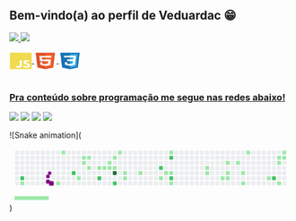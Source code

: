 ## Bem-vindo(a) ao perfil de Veduardac 😁

 <div>
   <a href="https://github.com/veduardac">
   <img height="180em" src="https://github-readme-stats.vercel.app/api?username=veduardac&show_icons=true&theme=tokyonight&include_all_commits=true&count_private=true"/>
   <img height="180em" src="https://github-readme-stats.vercel.app/api/top-langs/?username=veduardac&layout=compact&langs_count=6&theme=tokyonight"/>

</div>
<div style="display: inline_block"><br>
  <img align="center" alt="Js" height="30" width="40" src="https://raw.githubusercontent.com/devicons/devicon/master/icons/javascript/javascript-plain.svg">
  <img align="center" alt="HTML" height="30" width="40" src="https://raw.githubusercontent.com/devicons/devicon/master/icons/html5/html5-original.svg">
  <img align="center" alt="CSS" height="30" width="40" src="https://raw.githubusercontent.com/devicons/devicon/master/icons/css3/css3-original.svg">
</div>
 
 <br>
 
  ### Pra conteúdo sobre programação me segue nas redes abaixo!
 
<div> 
  <a href="https://www.youtube.com/@veduardac" target="_blank"><img src="https://img.shields.io/badge/YouTube-FF0000?style=for-the-badge&logo=youtube&logoColor=white" target="_blank"></a>
  <a href="https://www.linkedin.com/in/vitória-e-264825191/" target="_blank"><img src="https://img.shields.io/badge/LinkedIn-7289DA?style=for-the-badge&logo=linkedin&logoColor=white" target="_blank"></a>
  <a href="https://www.instagram.com/veduardac" target="_blank"><img src="https://img.shields.io/badge/-Instagram-%23E4405F?style=for-the-badge&logo=instagram&logoColor=white" target="_blank"></a>
  <a href = "mailto:veduardac@gmail.com"><img src="https://img.shields.io/badge/-Gmail-%23333?style=for-the-badge&logo=gmail&logoColor=white" target="_blank"></a>
 
  ![Snake animation](<svg viewBox="-16 -32 880 192" width="880" height="192" xmlns="http://www.w3.org/2000/svg"><desc>Generated with https://github.com/Platane/snk</desc><style>@keyframes c0{.3%{fill:var(--c1)}.32%,to{fill:var(--ce)}}@keyframes c1{61.75%{fill:var(--c2)}61.77%,to{fill:var(--ce)}}@keyframes c2{61.43%{fill:var(--c1)}61.45%,to{fill:var(--ce)}}@keyframes c3{2.5%{fill:var(--c1)}2.52%,to{fill:var(--ce)}}@keyframes c4{4.69%{fill:var(--c1)}4.71%,to{fill:var(--ce)}}@keyframes c5{5.32%{fill:var(--c1)}5.34%,to{fill:var(--ce)}}@keyframes c6{3.12%{fill:var(--c1)}3.14%,to{fill:var(--ce)}}@keyframes c7{3.44%{fill:var(--c1)}3.46%,to{fill:var(--ce)}}@keyframes c8{4.07%{fill:var(--c1)}4.09%,to{fill:var(--ce)}}@keyframes c9{5.95%{fill:var(--c1)}5.97%,to{fill:var(--ce)}}@keyframes ca{57.04%{fill:var(--c1)}57.06%,to{fill:var(--ce)}}@keyframes cb{65.19%{fill:var(--c2)}65.21%,to{fill:var(--ce)}}@keyframes cc{7.51%{fill:var(--c1)}7.53%,to{fill:var(--ce)}}@keyframes cd{54.85%{fill:var(--c1)}54.87%,to{fill:var(--ce)}}@keyframes ce{55.16%{fill:var(--c1)}55.18%,to{fill:var(--ce)}}@keyframes cf{54.54%{fill:var(--c1)}54.56%,to{fill:var(--ce)}}@keyframes cg{8.77%{fill:var(--c1)}8.79%,to{fill:var(--ce)}}@keyframes ch{9.39%{fill:var(--c1)}9.41%,to{fill:var(--ce)}}@keyframes ci{67.07%{fill:var(--c2)}67.09%,to{fill:var(--ce)}}@keyframes cj{9.71%{fill:var(--c1)}9.73%,to{fill:var(--ce)}}@keyframes ck{12.84%{fill:var(--c1)}12.86%,to{fill:var(--ce)}}@keyframes cl{10.02%{fill:var(--c1)}10.04%,to{fill:var(--ce)}}@keyframes cm{10.96%{fill:var(--c1)}10.98%,to{fill:var(--ce)}}@keyframes cn{10.33%{fill:var(--c1)}10.35%,to{fill:var(--ce)}}@keyframes co{92.15%{fill:var(--c4)}92.17%,to{fill:var(--ce)}}@keyframes cp{68.33%{fill:var(--c2)}68.35%,to{fill:var(--ce)}}@keyframes cq{11.59%{fill:var(--c1)}11.61%,to{fill:var(--ce)}}@keyframes cr{14.41%{fill:var(--c1)}14.43%,to{fill:var(--ce)}}@keyframes cs{14.72%{fill:var(--c1)}14.74%,to{fill:var(--ce)}}@keyframes ct{15.98%{fill:var(--c1)}16%,to{fill:var(--ce)}}@keyframes cu{74.6%{fill:var(--c2)}74.62%,to{fill:var(--ce)}}@keyframes cv{20.05%{fill:var(--c1)}20.07%,to{fill:var(--ce)}}@keyframes cw{17.54%{fill:var(--c1)}17.56%,to{fill:var(--ce)}}@keyframes cx{22.25%{fill:var(--c1)}22.27%,to{fill:var(--ce)}}@keyframes cy{73.34%{fill:var(--c2)}73.36%,to{fill:var(--ce)}}@keyframes cz{17.86%{fill:var(--c1)}17.88%,to{fill:var(--ce)}}@keyframes c10{72.09%{fill:var(--c2)}72.11%,to{fill:var(--ce)}}@keyframes c11{19.11%{fill:var(--c1)}19.13%,to{fill:var(--ce)}}@keyframes c12{25.38%{fill:var(--c1)}25.4%,to{fill:var(--ce)}}@keyframes c13{25.7%{fill:var(--c1)}25.72%,to{fill:var(--ce)}}@keyframes c14{27.58%{fill:var(--c1)}27.6%,to{fill:var(--ce)}}@keyframes c15{28.83%{fill:var(--c1)}28.85%,to{fill:var(--ce)}}@keyframes c16{26.95%{fill:var(--c1)}26.97%,to{fill:var(--ce)}}@keyframes c17{27.26%{fill:var(--c1)}27.28%,to{fill:var(--ce)}}@keyframes c18{29.46%{fill:var(--c1)}29.48%,to{fill:var(--ce)}}@keyframes c19{30.4%{fill:var(--c1)}30.42%,to{fill:var(--ce)}}@keyframes c1a{31.02%{fill:var(--c1)}31.04%,to{fill:var(--ce)}}@keyframes c1b{37.61%{fill:var(--c1)}37.63%,to{fill:var(--ce)}}@keyframes c1c{32.91%{fill:var(--c1)}32.93%,to{fill:var(--ce)}}@keyframes c1d{82.12%{fill:var(--c2)}82.14%,to{fill:var(--ce)}}@keyframes c1e{34.79%{fill:var(--c1)}34.81%,to{fill:var(--ce)}}@keyframes c1f{34.47%{fill:var(--c1)}34.49%,to{fill:var(--ce)}}@keyframes c1g{41.37%{fill:var(--c1)}41.39%,to{fill:var(--ce)}}@keyframes c1h{35.41%{fill:var(--c1)}35.43%,to{fill:var(--ce)}}@keyframes c1i{35.1%{fill:var(--c1)}35.12%,to{fill:var(--ce)}}@keyframes u0{.3%{transform:scale(0,1)}.32%,2.5%{transform:scale(.02,1)}2.52%,3.12%{transform:scale(.04,1)}3.14%,3.44%{transform:scale(.07,1)}3.46%,4.07%{transform:scale(.09,1)}4.09%,4.69%{transform:scale(.11,1)}4.71%,5.32%{transform:scale(.13,1)}5.34%,5.95%{transform:scale(.15,1)}5.97%,7.51%{transform:scale(.17,1)}7.53%,8.77%{transform:scale(.2,1)}8.79%,9.39%{transform:scale(.22,1)}9.41%,9.71%{transform:scale(.24,1)}10.02%,9.73%{transform:scale(.26,1)}10.04%,10.33%{transform:scale(.28,1)}10.35%,10.96%{transform:scale(.3,1)}10.98%,11.59%{transform:scale(.33,1)}11.61%,12.84%{transform:scale(.35,1)}12.86%,14.41%{transform:scale(.37,1)}14.43%,14.72%{transform:scale(.39,1)}14.74%,15.98%{transform:scale(.41,1)}16%,17.54%{transform:scale(.43,1)}17.56%,17.86%{transform:scale(.46,1)}17.88%,19.11%{transform:scale(.48,1)}19.13%,20.05%{transform:scale(.5,1)}20.07%,22.25%{transform:scale(.52,1)}22.27%,25.38%{transform:scale(.54,1)}25.4%,25.7%{transform:scale(.57,1)}25.72%,26.95%{transform:scale(.59,1)}26.97%,27.26%{transform:scale(.61,1)}27.28%,27.58%{transform:scale(.63,1)}27.6%,28.83%{transform:scale(.65,1)}28.85%,29.46%{transform:scale(.67,1)}29.48%,30.4%{transform:scale(.7,1)}30.42%,31.02%{transform:scale(.72,1)}31.04%,32.91%{transform:scale(.74,1)}32.93%,34.47%{transform:scale(.76,1)}34.49%,34.79%{transform:scale(.78,1)}34.81%,35.1%{transform:scale(.8,1)}35.12%,35.41%{transform:scale(.83,1)}35.43%,37.61%{transform:scale(.85,1)}37.63%,41.37%{transform:scale(.87,1)}41.39%,54.54%{transform:scale(.89,1)}54.56%,54.85%{transform:scale(.91,1)}54.87%,55.16%{transform:scale(.93,1)}55.18%,57.04%{transform:scale(.96,1)}57.06%,61.43%{transform:scale(.98,1)}61.45%,to{transform:scale(1,1)}}@keyframes u1{61.75%{transform:scale(0,1)}61.77%,65.19%{transform:scale(.13,1)}65.21%,67.07%{transform:scale(.25,1)}67.09%,68.33%{transform:scale(.38,1)}68.35%,72.09%{transform:scale(.5,1)}72.11%,73.34%{transform:scale(.63,1)}73.36%,74.6%{transform:scale(.75,1)}74.62%,82.12%{transform:scale(.88,1)}82.14%,to{transform:scale(1,1)}}@keyframes u2{92.15%{transform:scale(0,1)}92.17%,to{transform:scale(1,1)}}@keyframes s0{0%,99.69%{transform:translate(0,-16px)}.31%{transform:translate(0,0)}2.19%{transform:translate(96px,0)}2.51%{transform:translate(96px,16px)}2.82%{transform:translate(112px,16px)}3.13%{transform:translate(112px,32px)}3.45%{transform:translate(128px,32px)}4.08%{transform:translate(128px,64px)}4.7%{transform:translate(96px,64px)}5.33%{transform:translate(96px,96px)}7.21%{transform:translate(192px,96px)}7.52%{transform:translate(192px,80px)}8.15%{transform:translate(224px,80px)}8.78%{transform:translate(224px,48px)}10.34%{transform:translate(304px,48px)}10.97%{transform:translate(304px,16px)}11.29%{transform:translate(320px,16px)}11.6%{transform:translate(320px,0)}12.23%{transform:translate(288px,0)}12.85%{transform:translate(288px,32px)}13.79%{transform:translate(336px,32px)}14.73%{transform:translate(336px,80px)}15.67%{transform:translate(384px,80px)}15.99%{transform:translate(384px,64px)}18.18%{transform:translate(496px,64px)}18.81%{transform:translate(496px,96px)}19.44%{transform:translate(464px,96px)}19.75%{transform:translate(464px,80px)}20.06%{transform:translate(448px,80px)}20.38%{transform:translate(448px,64px)}20.69%{transform:translate(464px,64px)}21.94%{transform:translate(464px,0)}24.45%{transform:translate(592px,0)}25.71%{transform:translate(592px,64px)}26.96%,28.21%{transform:translate(656px,64px)}27.27%{transform:translate(656px,80px)}27.59%{transform:translate(640px,80px)}27.9%{transform:translate(640px,64px)}28.84%{transform:translate(656px,32px)}29.78%{transform:translate(704px,32px)}31.03%{transform:translate(704px,96px)}32.6%,42.01%{transform:translate(784px,96px)}33.23%,82.76%{transform:translate(784px,64px)}33.86%{transform:translate(816px,64px)}34.8%,39.81%{transform:translate(816px,16px)}35.11%{transform:translate(832px,16px)}35.42%{transform:translate(832px,0)}37.62%{transform:translate(720px,0)}37.93%{transform:translate(720px,16px)}41.38%{transform:translate(816px,96px)}43.26%{transform:translate(784px,32px)}49.53%{transform:translate(464px,32px)}49.84%{transform:translate(464px,16px)}54.86%{transform:translate(208px,16px)}55.17%{transform:translate(208px,32px)}55.49%{transform:translate(192px,32px)}56.11%{transform:translate(192px,0)}59.25%{transform:translate(32px,0)}61.13%{transform:translate(32px,96px)}61.44%{transform:translate(16px,96px)}61.76%{transform:translate(16px,80px)}64.89%{transform:translate(176px,80px)}65.2%{transform:translate(176px,64px)}66.77%{transform:translate(256px,64px)}67.08%{transform:translate(256px,80px)}68.03%{transform:translate(304px,80px)}68.34%{transform:translate(304px,96px)}71.79%{transform:translate(480px,96px)}73.35%{transform:translate(480px,16px)}73.98%{transform:translate(448px,16px)}74.61%{transform:translate(448px,48px)}81.5%{transform:translate(800px,48px)}82.13%{transform:translate(800px,80px)}82.45%{transform:translate(784px,80px)}96.55%{transform:translate(80px,64px)}97.18%{transform:translate(80px,32px)}97.81%{transform:translate(48px,32px)}98.75%{transform:translate(48px,-16px)}}@keyframes s1{0%,99.69%{transform:translate(16px,-16px)}.31%{transform:translate(0,-16px)}.63%{transform:translate(0,0)}2.51%{transform:translate(96px,0)}2.82%{transform:translate(96px,16px)}3.13%{transform:translate(112px,16px)}3.45%{transform:translate(112px,32px)}3.76%{transform:translate(128px,32px)}4.39%{transform:translate(128px,64px)}5.02%{transform:translate(96px,64px)}5.64%{transform:translate(96px,96px)}7.52%{transform:translate(192px,96px)}7.84%{transform:translate(192px,80px)}8.46%{transform:translate(224px,80px)}9.09%{transform:translate(224px,48px)}10.66%{transform:translate(304px,48px)}11.29%{transform:translate(304px,16px)}11.6%{transform:translate(320px,16px)}11.91%{transform:translate(320px,0)}12.54%{transform:translate(288px,0)}13.17%{transform:translate(288px,32px)}14.11%{transform:translate(336px,32px)}15.05%{transform:translate(336px,80px)}15.99%{transform:translate(384px,80px)}16.3%{transform:translate(384px,64px)}18.5%{transform:translate(496px,64px)}19.12%{transform:translate(496px,96px)}19.75%{transform:translate(464px,96px)}20.06%{transform:translate(464px,80px)}20.38%{transform:translate(448px,80px)}20.69%{transform:translate(448px,64px)}21%{transform:translate(464px,64px)}22.26%{transform:translate(464px,0)}24.76%{transform:translate(592px,0)}26.02%{transform:translate(592px,64px)}27.27%,28.53%{transform:translate(656px,64px)}27.59%{transform:translate(656px,80px)}27.9%{transform:translate(640px,80px)}28.21%{transform:translate(640px,64px)}29.15%{transform:translate(656px,32px)}30.09%{transform:translate(704px,32px)}31.35%{transform:translate(704px,96px)}32.92%,42.32%{transform:translate(784px,96px)}33.54%,83.07%{transform:translate(784px,64px)}34.17%{transform:translate(816px,64px)}35.11%,40.13%{transform:translate(816px,16px)}35.42%{transform:translate(832px,16px)}35.74%{transform:translate(832px,0)}37.93%{transform:translate(720px,0)}38.24%{transform:translate(720px,16px)}41.69%{transform:translate(816px,96px)}43.57%{transform:translate(784px,32px)}49.84%{transform:translate(464px,32px)}50.16%{transform:translate(464px,16px)}55.17%{transform:translate(208px,16px)}55.49%{transform:translate(208px,32px)}55.8%{transform:translate(192px,32px)}56.43%{transform:translate(192px,0)}59.56%{transform:translate(32px,0)}61.44%{transform:translate(32px,96px)}61.76%{transform:translate(16px,96px)}62.07%{transform:translate(16px,80px)}65.2%{transform:translate(176px,80px)}65.52%{transform:translate(176px,64px)}67.08%{transform:translate(256px,64px)}67.4%{transform:translate(256px,80px)}68.34%{transform:translate(304px,80px)}68.65%{transform:translate(304px,96px)}72.1%{transform:translate(480px,96px)}73.67%{transform:translate(480px,16px)}74.29%{transform:translate(448px,16px)}74.92%{transform:translate(448px,48px)}81.82%{transform:translate(800px,48px)}82.45%{transform:translate(800px,80px)}82.76%{transform:translate(784px,80px)}96.87%{transform:translate(80px,64px)}97.49%{transform:translate(80px,32px)}98.12%{transform:translate(48px,32px)}99.06%{transform:translate(48px,-16px)}}@keyframes s2{0%,99.69%{transform:translate(32px,-16px)}.63%{transform:translate(0,-16px)}.94%{transform:translate(0,0)}2.82%{transform:translate(96px,0)}3.13%{transform:translate(96px,16px)}3.45%{transform:translate(112px,16px)}3.76%{transform:translate(112px,32px)}4.08%{transform:translate(128px,32px)}4.7%{transform:translate(128px,64px)}5.33%{transform:translate(96px,64px)}5.96%{transform:translate(96px,96px)}7.84%{transform:translate(192px,96px)}8.15%{transform:translate(192px,80px)}8.78%{transform:translate(224px,80px)}9.4%{transform:translate(224px,48px)}10.97%{transform:translate(304px,48px)}11.6%{transform:translate(304px,16px)}11.91%{transform:translate(320px,16px)}12.23%{transform:translate(320px,0)}12.85%{transform:translate(288px,0)}13.48%{transform:translate(288px,32px)}14.42%{transform:translate(336px,32px)}15.36%{transform:translate(336px,80px)}16.3%{transform:translate(384px,80px)}16.61%{transform:translate(384px,64px)}18.81%{transform:translate(496px,64px)}19.44%{transform:translate(496px,96px)}20.06%{transform:translate(464px,96px)}20.38%{transform:translate(464px,80px)}20.69%{transform:translate(448px,80px)}21%{transform:translate(448px,64px)}21.32%{transform:translate(464px,64px)}22.57%{transform:translate(464px,0)}25.08%{transform:translate(592px,0)}26.33%{transform:translate(592px,64px)}27.59%,28.84%{transform:translate(656px,64px)}27.9%{transform:translate(656px,80px)}28.21%{transform:translate(640px,80px)}28.53%{transform:translate(640px,64px)}29.47%{transform:translate(656px,32px)}30.41%{transform:translate(704px,32px)}31.66%{transform:translate(704px,96px)}33.23%,42.63%{transform:translate(784px,96px)}33.86%,83.39%{transform:translate(784px,64px)}34.48%{transform:translate(816px,64px)}35.42%,40.44%{transform:translate(816px,16px)}35.74%{transform:translate(832px,16px)}36.05%{transform:translate(832px,0)}38.24%{transform:translate(720px,0)}38.56%{transform:translate(720px,16px)}42.01%{transform:translate(816px,96px)}43.89%{transform:translate(784px,32px)}50.16%{transform:translate(464px,32px)}50.47%{transform:translate(464px,16px)}55.49%{transform:translate(208px,16px)}55.8%{transform:translate(208px,32px)}56.11%{transform:translate(192px,32px)}56.74%{transform:translate(192px,0)}59.87%{transform:translate(32px,0)}61.76%{transform:translate(32px,96px)}62.07%{transform:translate(16px,96px)}62.38%{transform:translate(16px,80px)}65.52%{transform:translate(176px,80px)}65.83%{transform:translate(176px,64px)}67.4%{transform:translate(256px,64px)}67.71%{transform:translate(256px,80px)}68.65%{transform:translate(304px,80px)}68.97%{transform:translate(304px,96px)}72.41%{transform:translate(480px,96px)}73.98%{transform:translate(480px,16px)}74.61%{transform:translate(448px,16px)}75.24%{transform:translate(448px,48px)}82.13%{transform:translate(800px,48px)}82.76%{transform:translate(800px,80px)}83.07%{transform:translate(784px,80px)}97.18%{transform:translate(80px,64px)}97.81%{transform:translate(80px,32px)}98.43%{transform:translate(48px,32px)}99.37%{transform:translate(48px,-16px)}}@keyframes s3{0%,99.69%{transform:translate(48px,-16px)}.94%{transform:translate(0,-16px)}1.25%{transform:translate(0,0)}3.13%{transform:translate(96px,0)}3.45%{transform:translate(96px,16px)}3.76%{transform:translate(112px,16px)}4.08%{transform:translate(112px,32px)}4.39%{transform:translate(128px,32px)}5.02%{transform:translate(128px,64px)}5.64%{transform:translate(96px,64px)}6.27%{transform:translate(96px,96px)}8.15%{transform:translate(192px,96px)}8.46%{transform:translate(192px,80px)}9.09%{transform:translate(224px,80px)}9.72%{transform:translate(224px,48px)}11.29%{transform:translate(304px,48px)}11.91%{transform:translate(304px,16px)}12.23%{transform:translate(320px,16px)}12.54%{transform:translate(320px,0)}13.17%{transform:translate(288px,0)}13.79%{transform:translate(288px,32px)}14.73%{transform:translate(336px,32px)}15.67%{transform:translate(336px,80px)}16.61%{transform:translate(384px,80px)}16.93%{transform:translate(384px,64px)}19.12%{transform:translate(496px,64px)}19.75%{transform:translate(496px,96px)}20.38%{transform:translate(464px,96px)}20.69%{transform:translate(464px,80px)}21%{transform:translate(448px,80px)}21.32%{transform:translate(448px,64px)}21.63%{transform:translate(464px,64px)}22.88%{transform:translate(464px,0)}25.39%{transform:translate(592px,0)}26.65%{transform:translate(592px,64px)}27.9%,29.15%{transform:translate(656px,64px)}28.21%{transform:translate(656px,80px)}28.53%{transform:translate(640px,80px)}28.84%{transform:translate(640px,64px)}29.78%{transform:translate(656px,32px)}30.72%{transform:translate(704px,32px)}31.97%{transform:translate(704px,96px)}33.54%,42.95%{transform:translate(784px,96px)}34.17%,83.7%{transform:translate(784px,64px)}34.8%{transform:translate(816px,64px)}35.74%,40.75%{transform:translate(816px,16px)}36.05%{transform:translate(832px,16px)}36.36%{transform:translate(832px,0)}38.56%{transform:translate(720px,0)}38.87%{transform:translate(720px,16px)}42.32%{transform:translate(816px,96px)}44.2%{transform:translate(784px,32px)}50.47%{transform:translate(464px,32px)}50.78%{transform:translate(464px,16px)}55.8%{transform:translate(208px,16px)}56.11%{transform:translate(208px,32px)}56.43%{transform:translate(192px,32px)}57.05%{transform:translate(192px,0)}60.19%{transform:translate(32px,0)}62.07%{transform:translate(32px,96px)}62.38%{transform:translate(16px,96px)}62.7%{transform:translate(16px,80px)}65.83%{transform:translate(176px,80px)}66.14%{transform:translate(176px,64px)}67.71%{transform:translate(256px,64px)}68.03%{transform:translate(256px,80px)}68.97%{transform:translate(304px,80px)}69.28%{transform:translate(304px,96px)}72.73%{transform:translate(480px,96px)}74.29%{transform:translate(480px,16px)}74.92%{transform:translate(448px,16px)}75.55%{transform:translate(448px,48px)}82.45%{transform:translate(800px,48px)}83.07%{transform:translate(800px,80px)}83.39%{transform:translate(784px,80px)}97.49%{transform:translate(80px,64px)}98.12%{transform:translate(80px,32px)}98.75%{transform:translate(48px,32px)}}:root{--cb:#1b1f230a;--cs:purple;--ce:#ebedf0;--c0:#ebedf0;--c1:#9be9a8;--c2:#40c463;--c3:#30a14e;--c4:#216e39}@media (prefers-color-scheme:dark){:root{--cb:#1b1f230a;--cs:purple;--ce:#161b22;--c1:#01311f;--c2:#034525;--c3:#0f6d31;--c4:#00c647}}.c{shape-rendering:geometricPrecision;fill:var(--ce);stroke-width:1px;stroke:var(--cb);animation:none 31900ms linear infinite}.c.c0{fill:var(--c1);animation-name:c0}.c.c1{fill:var(--c2);animation-name:c1}.c.c2,.c.c3,.c.c4{fill:var(--c1);animation-name:c2}.c.c3,.c.c4{animation-name:c3}.c.c4{animation-name:c4}.c.c5,.c.c6,.c.c7{fill:var(--c1);animation-name:c5}.c.c6,.c.c7{animation-name:c6}.c.c7{animation-name:c7}.c.c8,.c.c9,.c.ca{fill:var(--c1);animation-name:c8}.c.c9,.c.ca{animation-name:c9}.c.ca{animation-name:ca}.c.cb{fill:var(--c2);animation-name:cb}.c.cc,.c.cd,.c.ce{fill:var(--c1);animation-name:cc}.c.cd,.c.ce{animation-name:cd}.c.ce{animation-name:ce}.c.cf,.c.cg,.c.ch{fill:var(--c1);animation-name:cf}.c.cg,.c.ch{animation-name:cg}.c.ch{animation-name:ch}.c.ci{fill:var(--c2);animation-name:ci}.c.cj,.c.ck{fill:var(--c1);animation-name:cj}.c.ck{animation-name:ck}.c.cl,.c.cm,.c.cn{fill:var(--c1);animation-name:cl}.c.cm,.c.cn{animation-name:cm}.c.cn{animation-name:cn}.c.co{fill:var(--c4);animation-name:co}.c.cp{fill:var(--c2);animation-name:cp}.c.cq{fill:var(--c1);animation-name:cq}.c.cr,.c.cs,.c.ct{fill:var(--c1);animation-name:cr}.c.cs,.c.ct{animation-name:cs}.c.ct{animation-name:ct}.c.cu{fill:var(--c2);animation-name:cu}.c.cv,.c.cw,.c.cx{fill:var(--c1);animation-name:cv}.c.cw,.c.cx{animation-name:cw}.c.cx{animation-name:cx}.c.cy{fill:var(--c2);animation-name:cy}.c.cz{fill:var(--c1);animation-name:cz}.c.c10{fill:var(--c2);animation-name:c10}.c.c11,.c.c12,.c.c13{fill:var(--c1);animation-name:c11}.c.c12,.c.c13{animation-name:c12}.c.c13{animation-name:c13}.c.c14,.c.c15,.c.c16{fill:var(--c1);animation-name:c14}.c.c15,.c.c16{animation-name:c15}.c.c16{animation-name:c16}.c.c17,.c.c18,.c.c19{fill:var(--c1);animation-name:c17}.c.c18,.c.c19{animation-name:c18}.c.c19{animation-name:c19}.c.c1a,.c.c1b,.c.c1c{fill:var(--c1);animation-name:c1a}.c.c1b,.c.c1c{animation-name:c1b}.c.c1c{animation-name:c1c}.c.c1d{fill:var(--c2);animation-name:c1d}.c.c1e,.c.c1f{fill:var(--c1);animation-name:c1e}.c.c1f{animation-name:c1f}.c.c1g,.c.c1h,.c.c1i{fill:var(--c1);animation-name:c1g}.c.c1h,.c.c1i{animation-name:c1h}.c.c1i{animation-name:c1i}.s,.u{animation:none linear 31900ms infinite}.u,.u.u0{transform-origin:0 0}.u{transform:scale(0,1)}.u.u0{fill:var(--c1);animation-name:u0}.u.u1{fill:var(--c2);animation-name:u1;transform-origin:709.2px 0}.u.u2{fill:var(--c4);animation-name:u2;transform-origin:832.6px 0}.s{shape-rendering:geometricPrecision;fill:var(--cs)}.s.s0{transform:translate(0,-16px);animation-name:s0}.s.s1{transform:translate(16px,-16px);animation-name:s1}.s.s2{transform:translate(32px,-16px);animation-name:s2}.s.s3{transform:translate(48px,-16px);animation-name:s3}</style><rect class="c c0" x="2" y="2" rx="2" ry="2" width="12" height="12"/><rect class="c" x="2" y="18" rx="2" ry="2" width="12" height="12"/><rect class="c" x="2" y="34" rx="2" ry="2" width="12" height="12"/><rect class="c" x="2" y="50" rx="2" ry="2" width="12" height="12"/><rect class="c" x="2" y="66" rx="2" ry="2" width="12" height="12"/><rect class="c" x="2" y="82" rx="2" ry="2" width="12" height="12"/><rect class="c" x="2" y="98" rx="2" ry="2" width="12" height="12"/><rect class="c" x="18" y="2" rx="2" ry="2" width="12" height="12"/><rect class="c" x="18" y="18" rx="2" ry="2" width="12" height="12"/><rect class="c" x="18" y="34" rx="2" ry="2" width="12" height="12"/><rect class="c" x="18" y="50" rx="2" ry="2" width="12" height="12"/><rect class="c" x="18" y="66" rx="2" ry="2" width="12" height="12"/><rect class="c c1" x="18" y="82" rx="2" ry="2" width="12" height="12"/><rect class="c c2" x="18" y="98" rx="2" ry="2" width="12" height="12"/><rect class="c" x="34" y="2" rx="2" ry="2" width="12" height="12"/><rect class="c" x="34" y="18" rx="2" ry="2" width="12" height="12"/><rect class="c" x="34" y="34" rx="2" ry="2" width="12" height="12"/><rect class="c" x="34" y="50" rx="2" ry="2" width="12" height="12"/><rect class="c" x="34" y="66" rx="2" ry="2" width="12" height="12"/><rect class="c" x="34" y="82" rx="2" ry="2" width="12" height="12"/><rect class="c" x="34" y="98" rx="2" ry="2" width="12" height="12"/><rect class="c" x="50" y="2" rx="2" ry="2" width="12" height="12"/><rect class="c" x="50" y="18" rx="2" ry="2" width="12" height="12"/><rect class="c" x="50" y="34" rx="2" ry="2" width="12" height="12"/><rect class="c" x="50" y="50" rx="2" ry="2" width="12" height="12"/><rect class="c" x="50" y="66" rx="2" ry="2" width="12" height="12"/><rect class="c" x="50" y="82" rx="2" ry="2" width="12" height="12"/><rect class="c" x="50" y="98" rx="2" ry="2" width="12" height="12"/><rect class="c" x="66" y="2" rx="2" ry="2" width="12" height="12"/><rect class="c" x="66" y="18" rx="2" ry="2" width="12" height="12"/><rect class="c" x="66" y="34" rx="2" ry="2" width="12" height="12"/><rect class="c" x="66" y="50" rx="2" ry="2" width="12" height="12"/><rect class="c" x="66" y="66" rx="2" ry="2" width="12" height="12"/><rect class="c" x="66" y="82" rx="2" ry="2" width="12" height="12"/><rect class="c" x="66" y="98" rx="2" ry="2" width="12" height="12"/><rect class="c" x="82" y="2" rx="2" ry="2" width="12" height="12"/><rect class="c" x="82" y="18" rx="2" ry="2" width="12" height="12"/><rect class="c" x="82" y="34" rx="2" ry="2" width="12" height="12"/><rect class="c" x="82" y="50" rx="2" ry="2" width="12" height="12"/><rect class="c" x="82" y="66" rx="2" ry="2" width="12" height="12"/><rect class="c" x="82" y="82" rx="2" ry="2" width="12" height="12"/><rect class="c" x="82" y="98" rx="2" ry="2" width="12" height="12"/><rect class="c" x="98" y="2" rx="2" ry="2" width="12" height="12"/><rect class="c c3" x="98" y="18" rx="2" ry="2" width="12" height="12"/><rect class="c" x="98" y="34" rx="2" ry="2" width="12" height="12"/><rect class="c" x="98" y="50" rx="2" ry="2" width="12" height="12"/><rect class="c c4" x="98" y="66" rx="2" ry="2" width="12" height="12"/><rect class="c" x="98" y="82" rx="2" ry="2" width="12" height="12"/><rect class="c c5" x="98" y="98" rx="2" ry="2" width="12" height="12"/><rect class="c" x="114" y="2" rx="2" ry="2" width="12" height="12"/><rect class="c" x="114" y="18" rx="2" ry="2" width="12" height="12"/><rect class="c c6" x="114" y="34" rx="2" ry="2" width="12" height="12"/><rect class="c" x="114" y="50" rx="2" ry="2" width="12" height="12"/><rect class="c" x="114" y="66" rx="2" ry="2" width="12" height="12"/><rect class="c" x="114" y="82" rx="2" ry="2" width="12" height="12"/><rect class="c" x="114" y="98" rx="2" ry="2" width="12" height="12"/><rect class="c" x="130" y="2" rx="2" ry="2" width="12" height="12"/><rect class="c" x="130" y="18" rx="2" ry="2" width="12" height="12"/><rect class="c c7" x="130" y="34" rx="2" ry="2" width="12" height="12"/><rect class="c" x="130" y="50" rx="2" ry="2" width="12" height="12"/><rect class="c c8" x="130" y="66" rx="2" ry="2" width="12" height="12"/><rect class="c" x="130" y="82" rx="2" ry="2" width="12" height="12"/><rect class="c c9" x="130" y="98" rx="2" ry="2" width="12" height="12"/><rect class="c ca" x="146" y="2" rx="2" ry="2" width="12" height="12"/><rect class="c" x="146" y="18" rx="2" ry="2" width="12" height="12"/><rect class="c" x="146" y="34" rx="2" ry="2" width="12" height="12"/><rect class="c" x="146" y="50" rx="2" ry="2" width="12" height="12"/><rect class="c" x="146" y="66" rx="2" ry="2" width="12" height="12"/><rect class="c" x="146" y="82" rx="2" ry="2" width="12" height="12"/><rect class="c" x="146" y="98" rx="2" ry="2" width="12" height="12"/><rect class="c" x="162" y="2" rx="2" ry="2" width="12" height="12"/><rect class="c" x="162" y="18" rx="2" ry="2" width="12" height="12"/><rect class="c" x="162" y="34" rx="2" ry="2" width="12" height="12"/><rect class="c" x="162" y="50" rx="2" ry="2" width="12" height="12"/><rect class="c" x="162" y="66" rx="2" ry="2" width="12" height="12"/><rect class="c" x="162" y="82" rx="2" ry="2" width="12" height="12"/><rect class="c" x="162" y="98" rx="2" ry="2" width="12" height="12"/><rect class="c" x="178" y="2" rx="2" ry="2" width="12" height="12"/><rect class="c" x="178" y="18" rx="2" ry="2" width="12" height="12"/><rect class="c" x="178" y="34" rx="2" ry="2" width="12" height="12"/><rect class="c" x="178" y="50" rx="2" ry="2" width="12" height="12"/><rect class="c cb" x="178" y="66" rx="2" ry="2" width="12" height="12"/><rect class="c" x="178" y="82" rx="2" ry="2" width="12" height="12"/><rect class="c" x="178" y="98" rx="2" ry="2" width="12" height="12"/><rect class="c" x="194" y="2" rx="2" ry="2" width="12" height="12"/><rect class="c" x="194" y="18" rx="2" ry="2" width="12" height="12"/><rect class="c" x="194" y="34" rx="2" ry="2" width="12" height="12"/><rect class="c" x="194" y="50" rx="2" ry="2" width="12" height="12"/><rect class="c" x="194" y="66" rx="2" ry="2" width="12" height="12"/><rect class="c cc" x="194" y="82" rx="2" ry="2" width="12" height="12"/><rect class="c" x="194" y="98" rx="2" ry="2" width="12" height="12"/><rect class="c" x="210" y="2" rx="2" ry="2" width="12" height="12"/><rect class="c cd" x="210" y="18" rx="2" ry="2" width="12" height="12"/><rect class="c ce" x="210" y="34" rx="2" ry="2" width="12" height="12"/><rect class="c" x="210" y="50" rx="2" ry="2" width="12" height="12"/><rect class="c" x="210" y="66" rx="2" ry="2" width="12" height="12"/><rect class="c" x="210" y="82" rx="2" ry="2" width="12" height="12"/><rect class="c" x="210" y="98" rx="2" ry="2" width="12" height="12"/><rect class="c" x="226" y="2" rx="2" ry="2" width="12" height="12"/><rect class="c cf" x="226" y="18" rx="2" ry="2" width="12" height="12"/><rect class="c" x="226" y="34" rx="2" ry="2" width="12" height="12"/><rect class="c cg" x="226" y="50" rx="2" ry="2" width="12" height="12"/><rect class="c" x="226" y="66" rx="2" ry="2" width="12" height="12"/><rect class="c" x="226" y="82" rx="2" ry="2" width="12" height="12"/><rect class="c" x="226" y="98" rx="2" ry="2" width="12" height="12"/><rect class="c" x="242" y="2" rx="2" ry="2" width="12" height="12"/><rect class="c" x="242" y="18" rx="2" ry="2" width="12" height="12"/><rect class="c" x="242" y="34" rx="2" ry="2" width="12" height="12"/><rect class="c" x="242" y="50" rx="2" ry="2" width="12" height="12"/><rect class="c" x="242" y="66" rx="2" ry="2" width="12" height="12"/><rect class="c" x="242" y="82" rx="2" ry="2" width="12" height="12"/><rect class="c" x="242" y="98" rx="2" ry="2" width="12" height="12"/><rect class="c" x="258" y="2" rx="2" ry="2" width="12" height="12"/><rect class="c" x="258" y="18" rx="2" ry="2" width="12" height="12"/><rect class="c" x="258" y="34" rx="2" ry="2" width="12" height="12"/><rect class="c ch" x="258" y="50" rx="2" ry="2" width="12" height="12"/><rect class="c" x="258" y="66" rx="2" ry="2" width="12" height="12"/><rect class="c ci" x="258" y="82" rx="2" ry="2" width="12" height="12"/><rect class="c" x="258" y="98" rx="2" ry="2" width="12" height="12"/><rect class="c" x="274" y="2" rx="2" ry="2" width="12" height="12"/><rect class="c" x="274" y="18" rx="2" ry="2" width="12" height="12"/><rect class="c" x="274" y="34" rx="2" ry="2" width="12" height="12"/><rect class="c cj" x="274" y="50" rx="2" ry="2" width="12" height="12"/><rect class="c" x="274" y="66" rx="2" ry="2" width="12" height="12"/><rect class="c" x="274" y="82" rx="2" ry="2" width="12" height="12"/><rect class="c" x="274" y="98" rx="2" ry="2" width="12" height="12"/><rect class="c" x="290" y="2" rx="2" ry="2" width="12" height="12"/><rect class="c" x="290" y="18" rx="2" ry="2" width="12" height="12"/><rect class="c ck" x="290" y="34" rx="2" ry="2" width="12" height="12"/><rect class="c cl" x="290" y="50" rx="2" ry="2" width="12" height="12"/><rect class="c" x="290" y="66" rx="2" ry="2" width="12" height="12"/><rect class="c" x="290" y="82" rx="2" ry="2" width="12" height="12"/><rect class="c" x="290" y="98" rx="2" ry="2" width="12" height="12"/><rect class="c" x="306" y="2" rx="2" ry="2" width="12" height="12"/><rect class="c cm" x="306" y="18" rx="2" ry="2" width="12" height="12"/><rect class="c" x="306" y="34" rx="2" ry="2" width="12" height="12"/><rect class="c cn" x="306" y="50" rx="2" ry="2" width="12" height="12"/><rect class="c co" x="306" y="66" rx="2" ry="2" width="12" height="12"/><rect class="c" x="306" y="82" rx="2" ry="2" width="12" height="12"/><rect class="c cp" x="306" y="98" rx="2" ry="2" width="12" height="12"/><rect class="c cq" x="322" y="2" rx="2" ry="2" width="12" height="12"/><rect class="c" x="322" y="18" rx="2" ry="2" width="12" height="12"/><rect class="c" x="322" y="34" rx="2" ry="2" width="12" height="12"/><rect class="c" x="322" y="50" rx="2" ry="2" width="12" height="12"/><rect class="c" x="322" y="66" rx="2" ry="2" width="12" height="12"/><rect class="c" x="322" y="82" rx="2" ry="2" width="12" height="12"/><rect class="c" x="322" y="98" rx="2" ry="2" width="12" height="12"/><rect class="c" x="338" y="2" rx="2" ry="2" width="12" height="12"/><rect class="c" x="338" y="18" rx="2" ry="2" width="12" height="12"/><rect class="c" x="338" y="34" rx="2" ry="2" width="12" height="12"/><rect class="c" x="338" y="50" rx="2" ry="2" width="12" height="12"/><rect class="c cr" x="338" y="66" rx="2" ry="2" width="12" height="12"/><rect class="c cs" x="338" y="82" rx="2" ry="2" width="12" height="12"/><rect class="c" x="338" y="98" rx="2" ry="2" width="12" height="12"/><rect class="c" x="354" y="2" rx="2" ry="2" width="12" height="12"/><rect class="c" x="354" y="18" rx="2" ry="2" width="12" height="12"/><rect class="c" x="354" y="34" rx="2" ry="2" width="12" height="12"/><rect class="c" x="354" y="50" rx="2" ry="2" width="12" height="12"/><rect class="c" x="354" y="66" rx="2" ry="2" width="12" height="12"/><rect class="c" x="354" y="82" rx="2" ry="2" width="12" height="12"/><rect class="c" x="354" y="98" rx="2" ry="2" width="12" height="12"/><rect class="c" x="370" y="2" rx="2" ry="2" width="12" height="12"/><rect class="c" x="370" y="18" rx="2" ry="2" width="12" height="12"/><rect class="c" x="370" y="34" rx="2" ry="2" width="12" height="12"/><rect class="c" x="370" y="50" rx="2" ry="2" width="12" height="12"/><rect class="c" x="370" y="66" rx="2" ry="2" width="12" height="12"/><rect class="c" x="370" y="82" rx="2" ry="2" width="12" height="12"/><rect class="c" x="370" y="98" rx="2" ry="2" width="12" height="12"/><rect class="c" x="386" y="2" rx="2" ry="2" width="12" height="12"/><rect class="c" x="386" y="18" rx="2" ry="2" width="12" height="12"/><rect class="c" x="386" y="34" rx="2" ry="2" width="12" height="12"/><rect class="c" x="386" y="50" rx="2" ry="2" width="12" height="12"/><rect class="c ct" x="386" y="66" rx="2" ry="2" width="12" height="12"/><rect class="c" x="386" y="82" rx="2" ry="2" width="12" height="12"/><rect class="c" x="386" y="98" rx="2" ry="2" width="12" height="12"/><rect class="c" x="402" y="2" rx="2" ry="2" width="12" height="12"/><rect class="c" x="402" y="18" rx="2" ry="2" width="12" height="12"/><rect class="c" x="402" y="34" rx="2" ry="2" width="12" height="12"/><rect class="c" x="402" y="50" rx="2" ry="2" width="12" height="12"/><rect class="c" x="402" y="66" rx="2" ry="2" width="12" height="12"/><rect class="c" x="402" y="82" rx="2" ry="2" width="12" height="12"/><rect class="c" x="402" y="98" rx="2" ry="2" width="12" height="12"/><rect class="c" x="418" y="2" rx="2" ry="2" width="12" height="12"/><rect class="c" x="418" y="18" rx="2" ry="2" width="12" height="12"/><rect class="c" x="418" y="34" rx="2" ry="2" width="12" height="12"/><rect class="c" x="418" y="50" rx="2" ry="2" width="12" height="12"/><rect class="c" x="418" y="66" rx="2" ry="2" width="12" height="12"/><rect class="c" x="418" y="82" rx="2" ry="2" width="12" height="12"/><rect class="c" x="418" y="98" rx="2" ry="2" width="12" height="12"/><rect class="c" x="434" y="2" rx="2" ry="2" width="12" height="12"/><rect class="c" x="434" y="18" rx="2" ry="2" width="12" height="12"/><rect class="c" x="434" y="34" rx="2" ry="2" width="12" height="12"/><rect class="c" x="434" y="50" rx="2" ry="2" width="12" height="12"/><rect class="c" x="434" y="66" rx="2" ry="2" width="12" height="12"/><rect class="c" x="434" y="82" rx="2" ry="2" width="12" height="12"/><rect class="c" x="434" y="98" rx="2" ry="2" width="12" height="12"/><rect class="c" x="450" y="2" rx="2" ry="2" width="12" height="12"/><rect class="c" x="450" y="18" rx="2" ry="2" width="12" height="12"/><rect class="c" x="450" y="34" rx="2" ry="2" width="12" height="12"/><rect class="c cu" x="450" y="50" rx="2" ry="2" width="12" height="12"/><rect class="c" x="450" y="66" rx="2" ry="2" width="12" height="12"/><rect class="c cv" x="450" y="82" rx="2" ry="2" width="12" height="12"/><rect class="c" x="450" y="98" rx="2" ry="2" width="12" height="12"/><rect class="c" x="466" y="2" rx="2" ry="2" width="12" height="12"/><rect class="c" x="466" y="18" rx="2" ry="2" width="12" height="12"/><rect class="c" x="466" y="34" rx="2" ry="2" width="12" height="12"/><rect class="c" x="466" y="50" rx="2" ry="2" width="12" height="12"/><rect class="c cw" x="466" y="66" rx="2" ry="2" width="12" height="12"/><rect class="c" x="466" y="82" rx="2" ry="2" width="12" height="12"/><rect class="c" x="466" y="98" rx="2" ry="2" width="12" height="12"/><rect class="c cx" x="482" y="2" rx="2" ry="2" width="12" height="12"/><rect class="c cy" x="482" y="18" rx="2" ry="2" width="12" height="12"/><rect class="c" x="482" y="34" rx="2" ry="2" width="12" height="12"/><rect class="c" x="482" y="50" rx="2" ry="2" width="12" height="12"/><rect class="c cz" x="482" y="66" rx="2" ry="2" width="12" height="12"/><rect class="c c10" x="482" y="82" rx="2" ry="2" width="12" height="12"/><rect class="c c11" x="482" y="98" rx="2" ry="2" width="12" height="12"/><rect class="c" x="498" y="2" rx="2" ry="2" width="12" height="12"/><rect class="c" x="498" y="18" rx="2" ry="2" width="12" height="12"/><rect class="c" x="498" y="34" rx="2" ry="2" width="12" height="12"/><rect class="c" x="498" y="50" rx="2" ry="2" width="12" height="12"/><rect class="c" x="498" y="66" rx="2" ry="2" width="12" height="12"/><rect class="c" x="498" y="82" rx="2" ry="2" width="12" height="12"/><rect class="c" x="498" y="98" rx="2" ry="2" width="12" height="12"/><rect class="c" x="514" y="2" rx="2" ry="2" width="12" height="12"/><rect class="c" x="514" y="18" rx="2" ry="2" width="12" height="12"/><rect class="c" x="514" y="34" rx="2" ry="2" width="12" height="12"/><rect class="c" x="514" y="50" rx="2" ry="2" width="12" height="12"/><rect class="c" x="514" y="66" rx="2" ry="2" width="12" height="12"/><rect class="c" x="514" y="82" rx="2" ry="2" width="12" height="12"/><rect class="c" x="514" y="98" rx="2" ry="2" width="12" height="12"/><rect class="c" x="530" y="2" rx="2" ry="2" width="12" height="12"/><rect class="c" x="530" y="18" rx="2" ry="2" width="12" height="12"/><rect class="c" x="530" y="34" rx="2" ry="2" width="12" height="12"/><rect class="c" x="530" y="50" rx="2" ry="2" width="12" height="12"/><rect class="c" x="530" y="66" rx="2" ry="2" width="12" height="12"/><rect class="c" x="530" y="82" rx="2" ry="2" width="12" height="12"/><rect class="c" x="530" y="98" rx="2" ry="2" width="12" height="12"/><rect class="c" x="546" y="2" rx="2" ry="2" width="12" height="12"/><rect class="c" x="546" y="18" rx="2" ry="2" width="12" height="12"/><rect class="c" x="546" y="34" rx="2" ry="2" width="12" height="12"/><rect class="c" x="546" y="50" rx="2" ry="2" width="12" height="12"/><rect class="c" x="546" y="66" rx="2" ry="2" width="12" height="12"/><rect class="c" x="546" y="82" rx="2" ry="2" width="12" height="12"/><rect class="c" x="546" y="98" rx="2" ry="2" width="12" height="12"/><rect class="c" x="562" y="2" rx="2" ry="2" width="12" height="12"/><rect class="c" x="562" y="18" rx="2" ry="2" width="12" height="12"/><rect class="c" x="562" y="34" rx="2" ry="2" width="12" height="12"/><rect class="c" x="562" y="50" rx="2" ry="2" width="12" height="12"/><rect class="c" x="562" y="66" rx="2" ry="2" width="12" height="12"/><rect class="c" x="562" y="82" rx="2" ry="2" width="12" height="12"/><rect class="c" x="562" y="98" rx="2" ry="2" width="12" height="12"/><rect class="c" x="578" y="2" rx="2" ry="2" width="12" height="12"/><rect class="c" x="578" y="18" rx="2" ry="2" width="12" height="12"/><rect class="c" x="578" y="34" rx="2" ry="2" width="12" height="12"/><rect class="c" x="578" y="50" rx="2" ry="2" width="12" height="12"/><rect class="c" x="578" y="66" rx="2" ry="2" width="12" height="12"/><rect class="c" x="578" y="82" rx="2" ry="2" width="12" height="12"/><rect class="c" x="578" y="98" rx="2" ry="2" width="12" height="12"/><rect class="c" x="594" y="2" rx="2" ry="2" width="12" height="12"/><rect class="c" x="594" y="18" rx="2" ry="2" width="12" height="12"/><rect class="c" x="594" y="34" rx="2" ry="2" width="12" height="12"/><rect class="c c12" x="594" y="50" rx="2" ry="2" width="12" height="12"/><rect class="c c13" x="594" y="66" rx="2" ry="2" width="12" height="12"/><rect class="c" x="594" y="82" rx="2" ry="2" width="12" height="12"/><rect class="c" x="594" y="98" rx="2" ry="2" width="12" height="12"/><rect class="c" x="610" y="2" rx="2" ry="2" width="12" height="12"/><rect class="c" x="610" y="18" rx="2" ry="2" width="12" height="12"/><rect class="c" x="610" y="34" rx="2" ry="2" width="12" height="12"/><rect class="c" x="610" y="50" rx="2" ry="2" width="12" height="12"/><rect class="c" x="610" y="66" rx="2" ry="2" width="12" height="12"/><rect class="c" x="610" y="82" rx="2" ry="2" width="12" height="12"/><rect class="c" x="610" y="98" rx="2" ry="2" width="12" height="12"/><rect class="c" x="626" y="2" rx="2" ry="2" width="12" height="12"/><rect class="c" x="626" y="18" rx="2" ry="2" width="12" height="12"/><rect class="c" x="626" y="34" rx="2" ry="2" width="12" height="12"/><rect class="c" x="626" y="50" rx="2" ry="2" width="12" height="12"/><rect class="c" x="626" y="66" rx="2" ry="2" width="12" height="12"/><rect class="c" x="626" y="82" rx="2" ry="2" width="12" height="12"/><rect class="c" x="626" y="98" rx="2" ry="2" width="12" height="12"/><rect class="c" x="642" y="2" rx="2" ry="2" width="12" height="12"/><rect class="c" x="642" y="18" rx="2" ry="2" width="12" height="12"/><rect class="c" x="642" y="34" rx="2" ry="2" width="12" height="12"/><rect class="c" x="642" y="50" rx="2" ry="2" width="12" height="12"/><rect class="c" x="642" y="66" rx="2" ry="2" width="12" height="12"/><rect class="c c14" x="642" y="82" rx="2" ry="2" width="12" height="12"/><rect class="c" x="642" y="98" rx="2" ry="2" width="12" height="12"/><rect class="c" x="658" y="2" rx="2" ry="2" width="12" height="12"/><rect class="c" x="658" y="18" rx="2" ry="2" width="12" height="12"/><rect class="c c15" x="658" y="34" rx="2" ry="2" width="12" height="12"/><rect class="c" x="658" y="50" rx="2" ry="2" width="12" height="12"/><rect class="c c16" x="658" y="66" rx="2" ry="2" width="12" height="12"/><rect class="c c17" x="658" y="82" rx="2" ry="2" width="12" height="12"/><rect class="c" x="658" y="98" rx="2" ry="2" width="12" height="12"/><rect class="c" x="674" y="2" rx="2" ry="2" width="12" height="12"/><rect class="c" x="674" y="18" rx="2" ry="2" width="12" height="12"/><rect class="c" x="674" y="34" rx="2" ry="2" width="12" height="12"/><rect class="c" x="674" y="50" rx="2" ry="2" width="12" height="12"/><rect class="c" x="674" y="66" rx="2" ry="2" width="12" height="12"/><rect class="c" x="674" y="82" rx="2" ry="2" width="12" height="12"/><rect class="c" x="674" y="98" rx="2" ry="2" width="12" height="12"/><rect class="c" x="690" y="2" rx="2" ry="2" width="12" height="12"/><rect class="c" x="690" y="18" rx="2" ry="2" width="12" height="12"/><rect class="c c18" x="690" y="34" rx="2" ry="2" width="12" height="12"/><rect class="c" x="690" y="50" rx="2" ry="2" width="12" height="12"/><rect class="c" x="690" y="66" rx="2" ry="2" width="12" height="12"/><rect class="c" x="690" y="82" rx="2" ry="2" width="12" height="12"/><rect class="c" x="690" y="98" rx="2" ry="2" width="12" height="12"/><rect class="c" x="706" y="2" rx="2" ry="2" width="12" height="12"/><rect class="c" x="706" y="18" rx="2" ry="2" width="12" height="12"/><rect class="c" x="706" y="34" rx="2" ry="2" width="12" height="12"/><rect class="c" x="706" y="50" rx="2" ry="2" width="12" height="12"/><rect class="c c19" x="706" y="66" rx="2" ry="2" width="12" height="12"/><rect class="c" x="706" y="82" rx="2" ry="2" width="12" height="12"/><rect class="c c1a" x="706" y="98" rx="2" ry="2" width="12" height="12"/><rect class="c c1b" x="722" y="2" rx="2" ry="2" width="12" height="12"/><rect class="c" x="722" y="18" rx="2" ry="2" width="12" height="12"/><rect class="c" x="722" y="34" rx="2" ry="2" width="12" height="12"/><rect class="c" x="722" y="50" rx="2" ry="2" width="12" height="12"/><rect class="c" x="722" y="66" rx="2" ry="2" width="12" height="12"/><rect class="c" x="722" y="82" rx="2" ry="2" width="12" height="12"/><rect class="c" x="722" y="98" rx="2" ry="2" width="12" height="12"/><rect class="c" x="738" y="2" rx="2" ry="2" width="12" height="12"/><rect class="c" x="738" y="18" rx="2" ry="2" width="12" height="12"/><rect class="c" x="738" y="34" rx="2" ry="2" width="12" height="12"/><rect class="c" x="738" y="50" rx="2" ry="2" width="12" height="12"/><rect class="c" x="738" y="66" rx="2" ry="2" width="12" height="12"/><rect class="c" x="738" y="82" rx="2" ry="2" width="12" height="12"/><rect class="c" x="738" y="98" rx="2" ry="2" width="12" height="12"/><rect class="c" x="754" y="2" rx="2" ry="2" width="12" height="12"/><rect class="c" x="754" y="18" rx="2" ry="2" width="12" height="12"/><rect class="c" x="754" y="34" rx="2" ry="2" width="12" height="12"/><rect class="c" x="754" y="50" rx="2" ry="2" width="12" height="12"/><rect class="c" x="754" y="66" rx="2" ry="2" width="12" height="12"/><rect class="c" x="754" y="82" rx="2" ry="2" width="12" height="12"/><rect class="c" x="754" y="98" rx="2" ry="2" width="12" height="12"/><rect class="c" x="770" y="2" rx="2" ry="2" width="12" height="12"/><rect class="c" x="770" y="18" rx="2" ry="2" width="12" height="12"/><rect class="c" x="770" y="34" rx="2" ry="2" width="12" height="12"/><rect class="c" x="770" y="50" rx="2" ry="2" width="12" height="12"/><rect class="c" x="770" y="66" rx="2" ry="2" width="12" height="12"/><rect class="c" x="770" y="82" rx="2" ry="2" width="12" height="12"/><rect class="c" x="770" y="98" rx="2" ry="2" width="12" height="12"/><rect class="c" x="786" y="2" rx="2" ry="2" width="12" height="12"/><rect class="c" x="786" y="18" rx="2" ry="2" width="12" height="12"/><rect class="c" x="786" y="34" rx="2" ry="2" width="12" height="12"/><rect class="c" x="786" y="50" rx="2" ry="2" width="12" height="12"/><rect class="c" x="786" y="66" rx="2" ry="2" width="12" height="12"/><rect class="c c1c" x="786" y="82" rx="2" ry="2" width="12" height="12"/><rect class="c" x="786" y="98" rx="2" ry="2" width="12" height="12"/><rect class="c" x="802" y="2" rx="2" ry="2" width="12" height="12"/><rect class="c" x="802" y="18" rx="2" ry="2" width="12" height="12"/><rect class="c" x="802" y="34" rx="2" ry="2" width="12" height="12"/><rect class="c" x="802" y="50" rx="2" ry="2" width="12" height="12"/><rect class="c" x="802" y="66" rx="2" ry="2" width="12" height="12"/><rect class="c c1d" x="802" y="82" rx="2" ry="2" width="12" height="12"/><rect class="c" x="802" y="98" rx="2" ry="2" width="12" height="12"/><rect class="c" x="818" y="2" rx="2" ry="2" width="12" height="12"/><rect class="c c1e" x="818" y="18" rx="2" ry="2" width="12" height="12"/><rect class="c c1f" x="818" y="34" rx="2" ry="2" width="12" height="12"/><rect class="c" x="818" y="50" rx="2" ry="2" width="12" height="12"/><rect class="c" x="818" y="66" rx="2" ry="2" width="12" height="12"/><rect class="c" x="818" y="82" rx="2" ry="2" width="12" height="12"/><rect class="c c1g" x="818" y="98" rx="2" ry="2" width="12" height="12"/><rect class="c c1h" x="834" y="2" rx="2" ry="2" width="12" height="12"/><rect class="c c1i" x="834" y="18" rx="2" ry="2" width="12" height="12"/><rect class="c" x="834" y="34" rx="2" ry="2" width="12" height="12"/><rect class="c" x="834" y="50" rx="2" ry="2" width="12" height="12"/><rect class="c" x="834" y="66" rx="2" ry="2" width="12" height="12"/><rect class="c" x="834" y="82" rx="2" ry="2" width="12" height="12"/><rect class="c" x="834" y="98" rx="2" ry="2" width="12" height="12"/><rect class="u u0" height="12" width="709.8" x="0.0" y="144"/><rect class="u u1" height="12" width="123.9" x="709.2" y="144"/><rect class="u u2" height="12" width="16.0" x="832.6" y="144"/><rect class="s s0" x="0.8" y="0.8" width="14.4" height="14.4" rx="4.5" ry="4.5"/><rect class="s s1" x="1.8" y="1.8" width="12.3" height="12.3" rx="4.1" ry="4.1"/><rect class="s s2" x="2.6" y="2.6" width="10.8" height="10.8" rx="3.6" ry="3.6"/><rect class="s s3" x="3.0" y="3.0" width="9.9" height="9.9" rx="3.3" ry="3.3"/></svg>
)

</div>
